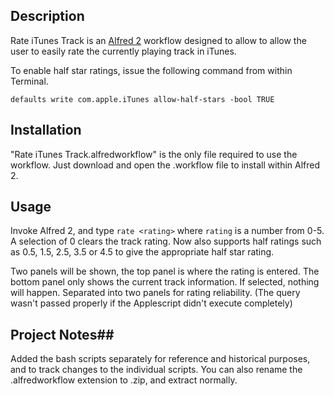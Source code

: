## Description
Rate iTunes Track is an [Alfred 2](http://www.alfredapp.com) workflow designed to allow to allow the user to easily rate the currently playing track in iTunes.

To enable half star ratings, issue the following command from within Terminal.

`defaults write com.apple.iTunes allow-half-stars -bool TRUE`

## Installation

"Rate iTunes Track.alfredworkflow" is the only file required to use the workflow. Just download and open the .workflow file to install within Alfred 2.

## Usage

Invoke Alfred 2, and type `rate <rating>` where `rating` is a number from 0-5. 
A selection of 0 clears the track rating. Now also supports half ratings such as 0.5, 1.5, 2.5, 3.5 or 4.5 to give the appropriate half star rating. 

Two panels will be shown, the top panel is where the rating is entered. The bottom panel only shows the current track information. If selected, nothing will happen. Separated into two panels for rating reliability. (The query wasn't passed properly if the Applescript didn't execute completely)


## Project Notes##

Added the bash scripts separately for reference and historical purposes, and to track changes to the individual scripts. You can also rename the .alfredworkflow extension to .zip, and extract normally.
